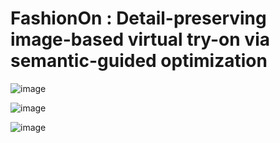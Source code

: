 # FashionOn : Detail-preserving image-based virtual try-on via semantic-guided optimization

![image](https://github.com/fashion-on/FashionOn.github.io/blob/master/try-on/136.gif)

![image](https://github.com/fashion-on/FashionOn.github.io/blob/master/try-on/154.gif)

![image](https://github.com/fashion-on/FashionOn.github.io/blob/master/try-on/4355.gif)


